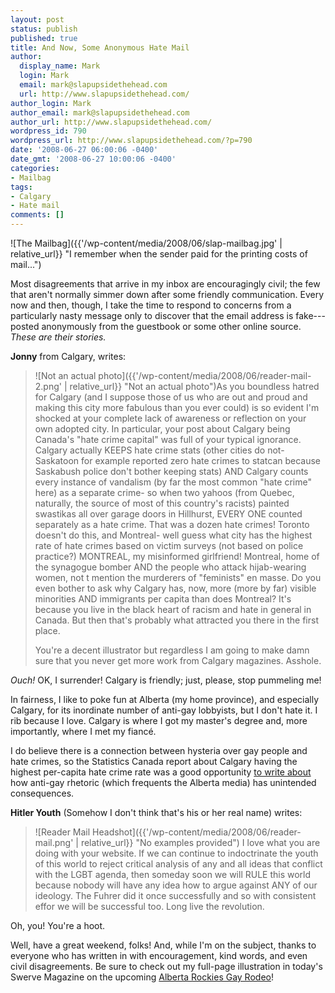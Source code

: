 ```yaml
---
layout: post
status: publish
published: true
title: And Now, Some Anonymous Hate Mail
author:
  display_name: Mark
  login: Mark
  email: mark@slapupsidethehead.com
  url: http://www.slapupsidethehead.com/
author_login: Mark
author_email: mark@slapupsidethehead.com
author_url: http://www.slapupsidethehead.com/
wordpress_id: 790
wordpress_url: http://www.slapupsidethehead.com/?p=790
date: '2008-06-27 06:00:06 -0400'
date_gmt: '2008-06-27 10:00:06 -0400'
categories:
- Mailbag
tags:
- Calgary
- Hate mail
comments: []
---
```

![The Mailbag]({{'/wp-content/media/2008/06/slap-mailbag.jpg' | relative_url}} "I remember when the sender paid for the printing costs of mail...")

Most disagreements that arrive in my inbox are encouragingly civil; the few that aren't normally simmer down after some friendly communication. Every now and then, though, I take the time to respond to concerns from a particularly nasty message only to discover that the email address is fake---posted anonymously from the guestbook or some other online source. _These are their stories._

**Jonny** from Calgary, writes:

> ![Not an actual photo]({{'/wp-content/media/2008/06/reader-mail-2.png' | relative_url}} "Not an actual photo")As you boundless hatred for Calgary (and I suppose those of us who are out and proud and making this city more fabulous than you ever could) is so evident I'm shocked at your complete lack of awareness or reflection on your own adopted city. In particular, your post about Calgary being Canada's "hate crime capital" was full of your typical ignorance. Calgary actually KEEPS hate crime stats (other cities do not- Saskatoon for example reported zero hate crimes to statcan because Saskabush police don't bother keeping stats) AND Calgary counts every instance of vandalism (by far the most common "hate crime" here) as a separate crime- so when two yahoos (from Quebec, naturally, the source of most of this country's racists) painted swastikas all over garage doors in Hillhurst, EVERY ONE counted separately as a hate crime. That was a dozen hate crimes! Toronto doesn't do this, and Montreal- well guess what city has the highest rate of hate crimes based on victim surveys (not based on police practice?) MONTREAL, my misinformed girlfriend! Montreal, home of the synagogue bomber AND the people who attack hijab-wearing women, not t mention the murderers of "feminists" en masse. Do you even bother to ask why Calgary has, now, more (more by far) visible minorities AND immigrants per capita than does Montreal? It's because you live in the black heart of racism and hate in general in Canada. But then that's probably what attracted you there in the first place.
> 
> You're a decent illustrator but regardless I am going to make damn sure that you never get more work from Calgary magazines. Asshole.

_Ouch!_ OK, I surrender! Calgary is friendly; just, please, stop pummeling me!

In fairness, I like to poke fun at Alberta (my home province), and especially Calgary, for its inordinate number of anti-gay lobbyists, but I don't hate it. I rib because I love. Calgary is where I got my master's degree and, more importantly, where I met my fiancé.

I do believe there is a connection between hysteria over gay people and hate crimes, so the Statistics Canada report about Calgary having the highest per-capita hate crime rate was a good opportunity [to write about](http://www.slapupsidethehead.com/2008/06/calgary-most-hateful-city-in-canada/ "The contentious post, in all its glory") how anti-gay rhetoric (which frequents the Alberta media) has unintended consequences.

**Hitler Youth** (Somehow I don't think that's his or her real name) writes:

> ![Reader Mail Headshot]({{'/wp-content/media/2008/06/reader-mail.png' | relative_url}} "No examples provided") I love what you are doing with your website. If we can continue to indoctrinate the youth of this world to reject critical analysis of any and all ideas that conflict with the LGBT agenda, then someday soon we will RULE this world because nobody will have any idea how to argue against ANY of our ideology. The Fuhrer did it once successfully and so with consistent effor we will be successful too. Long live the revolution.

Oh, you! You're a hoot.

Well, have a great weekend, folks! And, while I'm on the subject, thanks to everyone who has written in with encouragement, kind words, and even civil disagreements. Be sure to check out my full-page illustration in today's Swerve Magazine on the upcoming [Alberta Rockies Gay Rodeo](http://www.argra.org/ "Cue the Brokeback theme")!

